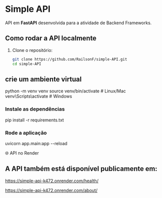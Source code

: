 # Simple API
API em **FastAPI** desenvolvida para a atividade de Backend Frameworks.

## Como rodar a API localmente
1. Clone o repositório:
   ```bash
   git clone https://github.com/RailsonF/simple-API.git
   cd simple-API

## crie um ambiente virtual
python -m venv venv
source venv/bin/activate   # Linux/Mac
venv\Scripts\activate      # Windows

### Instale as dependências
pip install -r requirements.txt

### Rode a aplicação
uvicorn app.main:app --reload

🌐 API no Render
## A API também está disponível publicamente em:
https://simple-api-k472.onrender.com/health/

https://simple-api-k472.onrender.com/about/